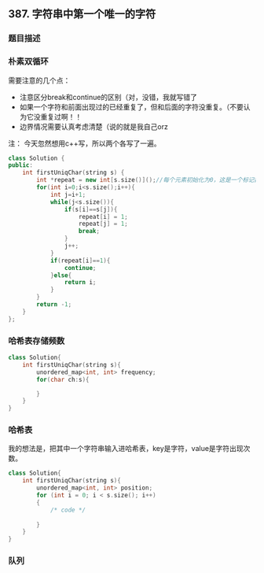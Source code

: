 ## 387. 字符串中第一个唯一的字符

### 题目描述


### 朴素双循环

需要注意的几个点：
- 注意区分break和continue的区别（对，没错，我就写错了
- 如果一个字符和前面出现过的已经重复了，但和后面的字符没重复。（不要认为它没重复过啊！！
- 边界情况需要认真考虑清楚（说的就是我自己orz

注： 今天忽然想用c++写，所以两个各写了一遍。

```c++
class Solution {
public:
    int firstUniqChar(string s) {
        int *repeat = new int[s.size()]();//每个元素初始化为0，这是一个标记数组，以确定后续是否有重复元素
        for(int i=0;i<s.size();i++){
            int j=i+1;
            while(j<s.size()){
                if(s[i]==s[j]){
                    repeat[i] = 1;
                    repeat[j] = 1;
                    break;
                }
                j++;
            }
            if(repeat[i]==1){
                continue;
            }else{
                return i;
            }
        }
        return -1;
    }
};
```

### 哈希表存储频数

```c++
class Solution{
    int firstUniqChar(string s){
        unordered_map<int, int> frequency;
        for(char ch:s){

        }
    }
}
```

### 哈希表
我的想法是，把其中一个字符串输入进哈希表，key是字符，value是字符出现次数。
``` C++
class Solution{
    int firstUniqChar(string s){
        unordered_map<int, int> position;
        for (int i = 0; i < s.size(); i++)
        {
            /* code */
            
        }
    }
}
```

### 队列




